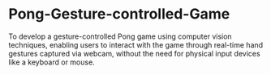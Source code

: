 # Pong-Gesture-controlled-Game
To develop a gesture-controlled Pong game using computer vision techniques, enabling users to interact with the game through real-time hand gestures captured via webcam, without the need for physical input devices like a keyboard or mouse.
